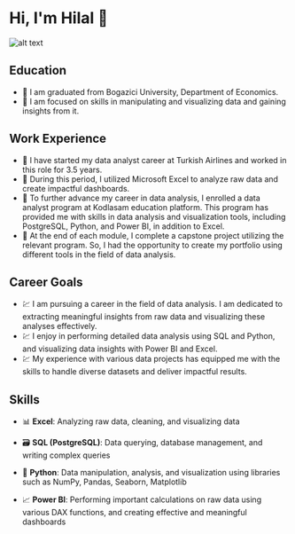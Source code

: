 # Hi, I'm Hilal 👋

![alt text](https://i.imgur.com/0pabrrb.jpeg)
 
## Education

- 🎯 I am graduated from Bogazici University, Department of Economics.
- 🎯 I am focused on skills in manipulating and visualizing data and gaining insights from it.

## Work Experience
- 🚀 I have started my data analyst career at Turkish Airlines and worked in this role for 3.5 years. 
- 🚀 During this period, I utilized Microsoft Excel to analyze raw data and create impactful dashboards. 
- 🚀 To further advance my career in data analysis, I enrolled a data analyst program at Kodlasam education platform. This program has provided me with skills in data analysis and visualization tools, including PostgreSQL, Python, and Power BI, in addition to Excel.
- 🚀 At the end of each module, I complete a capstone project utilizing the relevant program. So, I had the opportunity to create my portfolio using different tools in the field of data analysis.

## Career Goals
- 💹 I am pursuing a career in the field of data analysis. I am dedicated to extracting meaningful insights from raw data and visualizing these analyses effectively. 
- 💹 I enjoy in performing detailed data analysis using SQL and Python, and visualizing data insights with Power BI and Excel.
- 💹 My experience with various data projects has equipped me with the skills to handle diverse datasets and deliver impactful results.

## Skills 

- 📊 **Excel**: 
  Analyzing raw data, cleaning, and visualizing data
  
- 🗃️ **SQL (PostgreSQL)**: 
  Data querying, database management, and writing complex queries
  
- 🐍 **Python**: 
  Data manipulation, analysis, and visualization using libraries such as NumPy, Pandas, Seaborn, Matplotlib
  
- 📈 **Power BI**: 
  Performing important calculations on raw data using various DAX functions, and creating effective and meaningful dashboards
